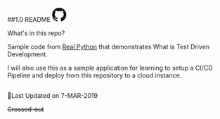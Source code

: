 ##1.0 README [<img src="images\github-icon.png" title="github">](https://github.com/7esting/)

What's in this repo?

Sample code from [Real Python](https://realpython.com/django-1-6-test-driven-development/) that demonstrates What is Test Driven Development.

I will also use this as a sample application for learning to setup a CI/CD Pipeline and deploy from this repository to a cloud instance.

##
:calendar:Last Updated on 7-MAR-2019

~~Crossed-out~~

